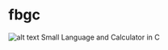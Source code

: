 # fbgc 
![alt text](https://github.com/fbgencer/fbgc/blob/master/fbgc%20(1).jpg)
Small Language and Calculator in C
